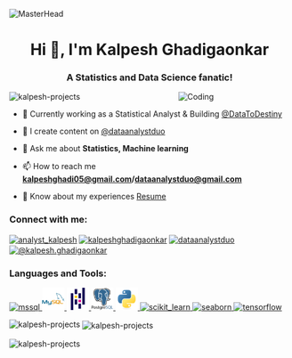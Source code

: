 ![MasterHead](https://i.pinimg.com/originals/fc/71/63/fc71635c7f1b09ed30413f59bb749582.gif)
<h1 align="center">Hi 👋, I'm Kalpesh Ghadigaonkar</h1>
<h3 align="center">A Statistics and Data Science fanatic!</h3>
<img align="right" alt="Coding" width="200" src="https://aryng.com/assets/img/ani2.gif">

<p align="left"> <img src="https://komarev.com/ghpvc/?username=kalpesh-projects&label=Profile%20views&color=0e75b6&style=flat" alt="kalpesh-projects" /> </p>

- 🌱 Currently working as a Statistical Analyst & Building [@DataToDestiny](https://www.instagram.com/datatodestiny/)

- 📝 I create content on [@dataanalystduo](https://www.instagram.com/dataanalystduo/)

- 💬 Ask me about **Statistics, Machine learning**

- 📫 How to reach me **kalpeshghadi05@gmail.com/dataanalystduo@gmail.com**

- 📄 Know about my experiences [Resume](https://drive.google.com/file/d/1sQN_8nvFVC1-dTFeYjg2Ia63t8c77gbQ/view?usp=sharing)

<h3 align="left">Connect with me:</h3>
<p align="left">
<a href="https://twitter.com/analyst_kalpesh" target="blank"><img align="center" src="https://raw.githubusercontent.com/rahuldkjain/github-profile-readme-generator/master/src/images/icons/Social/twitter.svg" alt="analyst_kalpesh" height="30" width="40" /></a>
<a href="https://linkedin.com/in/kalpeshghadigaonkar" target="blank"><img align="center" src="https://raw.githubusercontent.com/rahuldkjain/github-profile-readme-generator/master/src/images/icons/Social/linked-in-alt.svg" alt="kalpeshghadigaonkar" height="30" width="40" /></a>
<a href="https://instagram.com/dataanalystduo" target="blank"><img align="center" src="https://raw.githubusercontent.com/rahuldkjain/github-profile-readme-generator/master/src/images/icons/Social/instagram.svg" alt="dataanalystduo" height="30" width="40" /></a>
<a href="https://medium.com/@kalpesh.ghadigaonkar" target="blank"><img align="center" src="https://raw.githubusercontent.com/rahuldkjain/github-profile-readme-generator/master/src/images/icons/Social/medium.svg" alt="@kalpesh.ghadigaonkar" height="30" width="40" /></a>
</p>

<h3 align="left">Languages and Tools:</h3>
<p align="left"> <a href="https://www.microsoft.com/en-us/sql-server" target="_blank" rel="noreferrer"> <img src="https://www.svgrepo.com/show/303229/microsoft-sql-server-logo.svg" alt="mssql" width="40" height="40"/> </a> <a href="https://www.mysql.com/" target="_blank" rel="noreferrer"> <img src="https://raw.githubusercontent.com/devicons/devicon/master/icons/mysql/mysql-original-wordmark.svg" alt="mysql" width="40" height="40"/> </a> <a href="https://pandas.pydata.org/" target="_blank" rel="noreferrer"> <img src="https://raw.githubusercontent.com/devicons/devicon/2ae2a900d2f041da66e950e4d48052658d850630/icons/pandas/pandas-original.svg" alt="pandas" width="40" height="40"/> </a> <a href="https://www.postgresql.org" target="_blank" rel="noreferrer"> <img src="https://raw.githubusercontent.com/devicons/devicon/master/icons/postgresql/postgresql-original-wordmark.svg" alt="postgresql" width="40" height="40"/> </a> <a href="https://www.python.org" target="_blank" rel="noreferrer"> <img src="https://raw.githubusercontent.com/devicons/devicon/master/icons/python/python-original.svg" alt="python" width="40" height="40"/> </a> <a href="https://scikit-learn.org/" target="_blank" rel="noreferrer"> <img src="https://upload.wikimedia.org/wikipedia/commons/0/05/Scikit_learn_logo_small.svg" alt="scikit_learn" width="40" height="40"/> </a> <a href="https://seaborn.pydata.org/" target="_blank" rel="noreferrer"> <img src="https://seaborn.pydata.org/_images/logo-mark-lightbg.svg" alt="seaborn" width="40" height="40"/> </a> <a href="https://www.tensorflow.org" target="_blank" rel="noreferrer"> <img src="https://www.vectorlogo.zone/logos/tensorflow/tensorflow-icon.svg" alt="tensorflow" width="40" height="40"/> </a> </p>

<p><img align="left" src="https://github-readme-stats.vercel.app/api/top-langs?username=kalpesh-projects&show_icons=true&locale=en&layout=compact" alt="kalpesh-projects" /></p>

<p>&nbsp;<img align="center" src="https://github-readme-stats.vercel.app/api?username=kalpesh-projects&show_icons=true&locale=en" alt="kalpesh-projects" /></p>

<p><img align="center" src="https://github-readme-streak-stats.herokuapp.com/?user=kalpesh-projects&" alt="kalpesh-projects" /></p>

